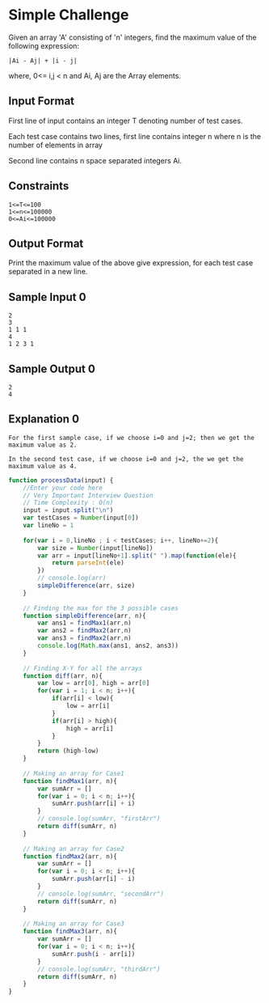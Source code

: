 # **Simple Challenge**

Given an array 'A' consisting of 'n' integers, find the maximum value of the following expression:
```
|Ai - Aj| + |i - j|
```
where, 0<= i,j < n and Ai, Aj are the Array elements.

## Input Format

First line of input contains an integer T denoting number of test cases.

Each test case contains two lines, first line contains integer n where n is the number of elements in array

Second line contains n space separated integers Ai.

## Constraints

```
1<=T<=100
1<=n<=100000
0<=Ai<=100000
```

## Output Format

Print the maximum value of the above give expression, for each test case separated in a new line.

## Sample Input 0
```
2
3
1 1 1
4
1 2 3 1
```
## Sample Output 0
```
2
4
```
## Explanation 0
```
For the first sample case, if we choose i=0 and j=2; then we get the maximum value as 2.

In the second test case, if we choose i=0 and j=2, the we get the maximum value as 4.
```

```javascript
function processData(input) {
    //Enter your code here
    // Very Important Interview Question
    // Time Complexity : O(n)
    input = input.split("\n")
    var testCases = Number(input[0])
    var lineNo = 1
    
    for(var i = 0,lineNo ; i < testCases; i++, lineNo+=2){
        var size = Number(input[lineNo])
        var arr = input[lineNo+1].split(" ").map(function(ele){
            return parseInt(ele)
        })
        // console.log(arr)
        simpleDifference(arr, size)
    }
    
    // Finding the max for the 3 possible cases
    function simpleDifference(arr, n){
        var ans1 = findMax1(arr,n)
        var ans2 = findMax2(arr,n)
        var ans3 = findMax2(arr,n)
        console.log(Math.max(ans1, ans2, ans3))
    }
    
    // Finding X-Y for all the arrays
    function diff(arr, n){
        var low = arr[0], high = arr[0]
        for(var i = 1; i < n; i++){
            if(arr[i] < low){
                low = arr[i]
            }
            if(arr[i] > high){
                high = arr[i]
            }
        }
        return (high-low)
    }
    
    // Making an array for Case1
    function findMax1(arr, n){
        var sumArr = []
        for(var i = 0; i < n; i++){
            sumArr.push(arr[i] + i)
        }
        // console.log(sumArr, "firstArr")
        return diff(sumArr, n)
    }
    
    // Making an array for Case2
    function findMax2(arr, n){
        var sumArr = []
        for(var i = 0; i < n; i++){
            sumArr.push(arr[i] - i)
        }
        // console.log(sumArr, "secondArr")
        return diff(sumArr, n)
    }
    
    // Making an array for Case3
    function findMax3(arr, n){
        var sumArr = []
        for(var i = 0; i < n; i++){
            sumArr.push(i - arr[i])
        }
        // console.log(sumArr, "thirdArr")
        return diff(sumArr, n)
    }  
}             
```
